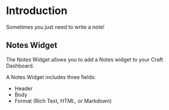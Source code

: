 # Introduction

Sometimes you just need to write a note!

## Notes Widget

The Notes Widget allows you to add a Notes widget to your Craft Dashboard.  

A Notes Widget includes three fields:

- Header
- Body 
- Format (Rich Text, HTML, or Markdown)
